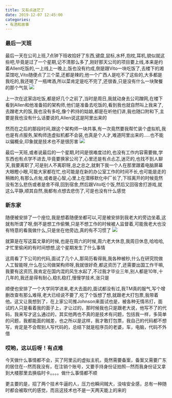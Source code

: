 ```yaml
---
title: 又有点迷茫了
date: 2019-12-07 12:45:00
categories: 
- 有酒和故事
---
```


### 最后一天班
最后一天在公司上班,7点钟下班收拾好了东西,键盘,鼠标,水杯,抱枕,耳机,貌似就这些吧,毕竟是过了一个星期,记不清那么多了,刚好那天公司的项目要上线,本来是约着Allen吃饭的,一上线上一晚上,饭也没有约成,倒是跟Vito一块吃饭了,去楼下的湘菜馆吃,Vito随便点了三个菜,还都是辣的,他一个广西人是吃不了这些的,大多都是我吃的,我还喝了一瓶啤酒,所以菜肯定是吃不完了,还很香,只是没有什么一块聚餐的那个气氛
![](https://blog-anthony.s3-ap-northeast-1.amazonaws.com/blog/copy_20201213152520.jpeg)

上一次在这家店吃饭,都是好几个之前了,当时是周日,我就动身去公司蹭网,在楼下看到Allen和他准备招的架构师,他们是准备去吃饭的,看到我也就自然叫上我来了,去蹭老大的饭,我也没有多吃,像个矜持的姑娘,都是在听他们讲,我也随口附和下,主要是我也没有什么话要说的,Allen说这是阿里出来的

然而在之后的那段时间,跟这个架构师一块共事,有一次竟然要我帮忙装个虚拟机,我也是有点服务,架构师连虚拟机都不会装,也真是个人才,难道阿里出来的.....也不能以偏概全,印象就是技术也不是很厉害
![](https://blog-anthony.s3-ap-northeast-1.amazonaws.com/blog/copy_20201213152529.jpeg)

最后一天班,或者说最后的一个星期,时间是很难度过的,也没有工作内容需要做,学东西也有点学不进去,毕竟要换家公司了,心里还是有点忐忑,迷茫的,也找不到人聊天,我要离职了,可是别人不离职呀,总之总之,就剩下我一个人在那里跟着电脑屏幕大眼瞪小眼,可能大家都在忙,也可能是在新的办公室工作的时间不长,也可能是走的稍微的,有那么点匆,或者是心智,心里上在潜移默化中厂长了,下班离开的时候竟然没有怎么悲伤或者是舍不得,回到宿舍,然后跟Vito吃个饭,然后又回宿舍打游戏,就这么平静,顺其自然,我都有点想去悲伤了,可是也没有什么感觉

### 新东家
随便被安排了一个座位,我是想着随便坐都可以,可是被安排到我老大的旁边坐着,这就有所谓了呀,倒不是想工作偷懒,只是不想工作的时候被人监督着,可能我老大也没有特意的看我做什么,只是坐在他旁边,真的有不习惯了
![](https://blog-anthony.s3-ap-northeast-1.amazonaws.com/blog/copy_20201213152537.jpeg)

就算是在写这篇文章的时候,也是在周六的时候,周六老大休息,我周日休息,哈哈哈,才忙里偷闲的有时间想想,这个星期发生了什么事情

这周看了下公司的代码,面试了几个人,那简历看得我,我各种被秒,什么在研究院做人工智能呀,什么在公司做架构师呀,我就很好奇,都这资历了,还需要出国工作干嘛,我要有这资历,我肯定在国内混的风生水起了,不过我才毕业三年,别人都是10年,十几年的,我还是得有耐心,稳扎稳打,慢慢学技术,涨只是

顺便也安排了一个大学同学进来,老大去面的,面试都没有过,我TM真的服气,写个增删改查有那么难得,老大已经说不要了,吃了个饭想了想,就跟老大打包票,我带着他。这又让我想到了，在上家公司推Johnson来面试也是，被各种无情吊打，面试的人只是看着我的面子上，才让过的，那时候我也只是跟老大说，他写不了的代码，我来写才这么通过的，其实他两也不真的是技术有问题，包括我一样，多简单的问题，我都能面的贼差，也之所以是这样，我才敢打包票，我自己的代码都不想写，肯定是不会帮别人写代码的，总结下就是程序员的老婆，车，电脑，代码不外借

### 哎哟，这以后呀！有点难
今天做什么事情都不会，买了阿里云的虚拟主机，竟然需要备案，备案又需要广东的居住在--然而我没有，在注销个账号，又要手持身份证拍照--然而我身份证又拿到大楼那里去换临时卡。。。。做什么事情都不顺

更主要的是，招了两个技术牛逼的人，压力也瞬间贼大，没啥安全感，总有一种随时都会被取代的感觉，而且这技术也不是一天两天能上的来的

